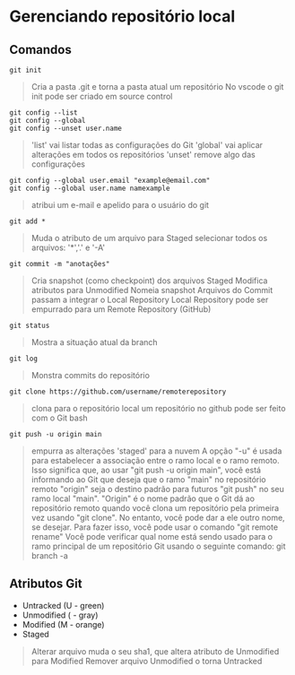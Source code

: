 # Gerenciando repositório local

## Comandos
 
    git init 

> Cria a pasta .git e torna a pasta atual um repositório
> No vscode o git init pode ser criado em source control

    git config --list
    git config --global
    git config --unset user.name

> 'list' vai listar todas as configurações do Git
> 'global' vai aplicar alterações em todos os repositórios
> 'unset' remove algo das configurações

    git config --global user.email "example@email.com"
    git config --global user.name namexample

> atribui um e-mail e apelido para o usuário do git

    git add *

> Muda o atributo de um arquivo para Staged
> selecionar todos os arquivos: '*','.' e '-A'

    git commit -m "anotações"

> Cria snapshot (como checkpoint) dos arquivos Staged 
> Modifica atributos para Unmodified
> Nomeia snapshot
> Arquivos do Commit passam a integrar o Local Repository
> Local Repository pode ser empurrado para um Remote Repository (GitHub)

    git status

> Mostra a situação atual da branch

    git log

> Monstra commits do repositório

    git clone https://github.com/username/remoterepository

> clona para o repositório local um repositório no github
> pode ser feito com o Git bash

    git push -u origin main

> empurra as alterações 'staged' para a nuvem
> A opção "-u" é usada para estabelecer a associação entre o ramo local e o ramo remoto. Isso significa que, ao usar "git push -u origin main", você está informando ao Git que deseja que o ramo "main" no repositório remoto "origin" seja o destino padrão para futuros "git push" no seu ramo local "main".
> "Origin" é o nome padrão que o Git dá ao repositório remoto quando você clona um repositório pela primeira vez usando "git clone". No entanto, você pode dar a ele outro nome, se desejar. Para fazer isso, você pode usar o comando "git remote rename"
> Você pode verificar qual nome está sendo usado para o ramo principal de um repositório Git usando o seguinte comando: git branch -a

## Atributos Git

- Untracked (U - green)
- Unmodified ( - gray)
- Modified (M - orange)
- Staged

> Alterar arquivo muda o seu sha1, que altera atributo de Unmodified para Modified
> Remover arquivo Unmodified o torna Untracked